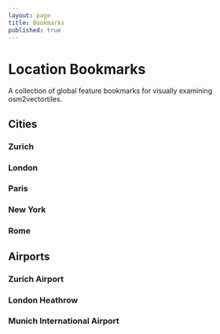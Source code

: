```yaml
---
layout: page
title: Bookmarks
published: true
---
```


# Location Bookmarks

A collection of global feature bookmarks
for visually examining osm2vectortiles.

<script src='https://api.tiles.mapbox.com/mapbox-gl-js/v0.18.0/mapbox-gl.js'></script>
<link href='https://api.tiles.mapbox.com/mapbox-gl-js/v0.18.0/mapbox-gl.css' rel='stylesheet' />

## Cities

### Zurich

<div class="map-preview" data-lat="47.3782" data-lon="8.5395" data-zoom="11"></div>

### London

<div class="map-preview" data-lat="51.5071" data-lon="-0.1266" data-zoom="11"></div>

### Paris

<div class="map-preview" data-lat="48.85618" data-lon="2.35214" data-zoom="11"></div>

### New York

<div class="map-preview" data-lat="40.7306" data-lon="-73.9860" data-zoom="11"></div>

### Rome

<div class="map-preview" data-lat="41.89346" data-lon="12.48273" data-zoom="11"></div>

## Airports

### Zurich Airport

<div class="map-preview" data-lat="47.4582802" data-lon="8.548178" data-zoom="13"></div>

### London Heathrow

<div class="map-preview" data-lat="51.4707" data-lon="-0.4579" data-zoom="13"></div>

### Munich International Airport

<div class="map-preview" data-lat="48.3535" data-lon="11.7918" data-zoom="13"></div>

<script>
	var divs = document.querySelectorAll('.map-preview');

	[].forEach.call(divs, function(div) {
		var lat = parseFloat(div.getAttribute("data-lat"));
		var lon = parseFloat(div.getAttribute("data-lon"));
		var zoom = parseFloat(div.getAttribute("data-zoom"));
		var vectorMap = new mapboxgl.Map({
		    container: div,
		    style: 'https://raw.githubusercontent.com/osm2vectortiles/mapbox-gl-styles/master/styles/bright-v9-cdn.json',
		    center: [lon, lat],
		    zoom: zoom
		});
	});
</script>
